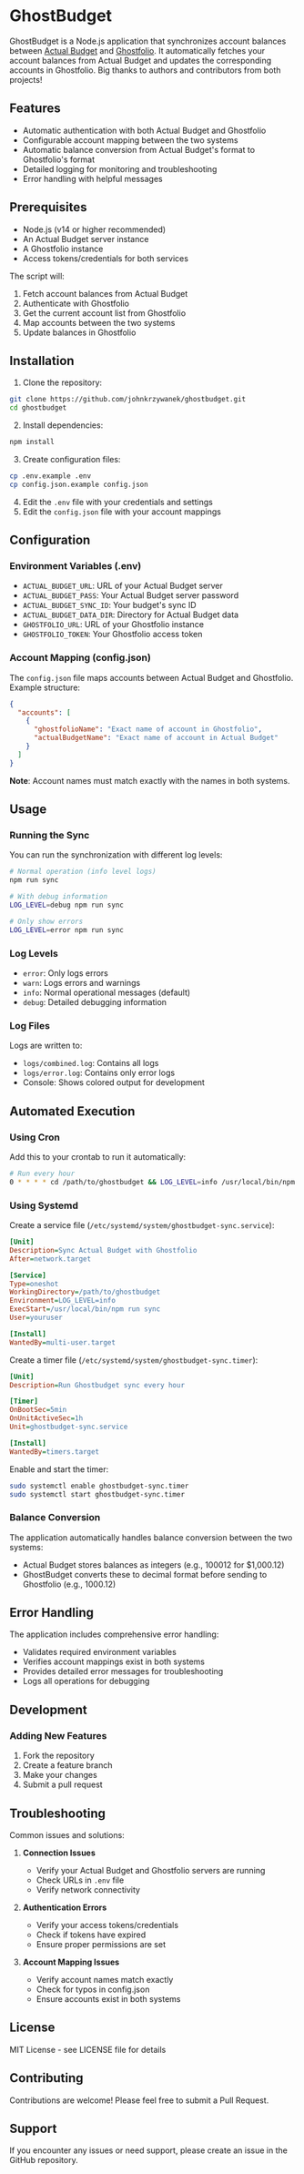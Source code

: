# GhostBudget

GhostBudget is a Node.js application that synchronizes account balances between [Actual Budget](https://github.com/actualbudget/actual) and [Ghostfolio](https://github.com/ghostfolio/ghostfolio). It automatically fetches your account balances from Actual Budget and updates the corresponding accounts in Ghostfolio. Big thanks to authors and contributors from both projects! 

## Features

- Automatic authentication with both Actual Budget and Ghostfolio
- Configurable account mapping between the two systems
- Automatic balance conversion from Actual Budget's format to Ghostfolio's format
- Detailed logging for monitoring and troubleshooting
- Error handling with helpful messages

## Prerequisites

- Node.js (v14 or higher recommended)
- An Actual Budget server instance
- A Ghostfolio instance
- Access tokens/credentials for both services

The script will:
1. Fetch account balances from Actual Budget
2. Authenticate with Ghostfolio
3. Get the current account list from Ghostfolio
4. Map accounts between the two systems
5. Update balances in Ghostfolio

## Installation

1. Clone the repository:
```bash
git clone https://github.com/johnkrzywanek/ghostbudget.git
cd ghostbudget
```

2. Install dependencies:
```bash
npm install
```

3. Create configuration files:
```bash
cp .env.example .env
cp config.json.example config.json
```

4. Edit the `.env` file with your credentials and settings
5. Edit the `config.json` file with your account mappings

## Configuration

### Environment Variables (.env)

- `ACTUAL_BUDGET_URL`: URL of your Actual Budget server
- `ACTUAL_BUDGET_PASS`: Your Actual Budget server password
- `ACTUAL_BUDGET_SYNC_ID`: Your budget's sync ID
- `ACTUAL_BUDGET_DATA_DIR`: Directory for Actual Budget data
- `GHOSTFOLIO_URL`: URL of your Ghostfolio instance
- `GHOSTFOLIO_TOKEN`: Your Ghostfolio access token

### Account Mapping (config.json)

The `config.json` file maps accounts between Actual Budget and Ghostfolio. Example structure:

```json
{
  "accounts": [
    {
      "ghostfolioName": "Exact name of account in Ghostfolio",
      "actualBudgetName": "Exact name of account in Actual Budget"
    }
  ]
}
```

**Note**: Account names must match exactly with the names in both systems.

## Usage

### Running the Sync

You can run the synchronization with different log levels:

```bash
# Normal operation (info level logs)
npm run sync

# With debug information
LOG_LEVEL=debug npm run sync

# Only show errors
LOG_LEVEL=error npm run sync
```

### Log Levels

- `error`: Only logs errors
- `warn`: Logs errors and warnings
- `info`: Normal operational messages (default)
- `debug`: Detailed debugging information

### Log Files

Logs are written to:
- `logs/combined.log`: Contains all logs
- `logs/error.log`: Contains only error logs
- Console: Shows colored output for development

## Automated Execution

### Using Cron

Add this to your crontab to run it automatically:

```bash
# Run every hour
0 * * * * cd /path/to/ghostbudget && LOG_LEVEL=info /usr/local/bin/npm run sync
```

### Using Systemd

Create a service file (`/etc/systemd/system/ghostbudget-sync.service`):

```ini
[Unit]
Description=Sync Actual Budget with Ghostfolio
After=network.target

[Service]
Type=oneshot
WorkingDirectory=/path/to/ghostbudget
Environment=LOG_LEVEL=info
ExecStart=/usr/local/bin/npm run sync
User=youruser

[Install]
WantedBy=multi-user.target
```

Create a timer file (`/etc/systemd/system/ghostbudget-sync.timer`):

```ini
[Unit]
Description=Run Ghostbudget sync every hour

[Timer]
OnBootSec=5min
OnUnitActiveSec=1h
Unit=ghostbudget-sync.service

[Install]
WantedBy=timers.target
```

Enable and start the timer:
```bash
sudo systemctl enable ghostbudget-sync.timer
sudo systemctl start ghostbudget-sync.timer
```


### Balance Conversion

The application automatically handles balance conversion between the two systems:
- Actual Budget stores balances as integers (e.g., 100012 for $1,000.12)
- GhostBudget converts these to decimal format before sending to Ghostfolio (e.g., 1000.12)

## Error Handling

The application includes comprehensive error handling:
- Validates required environment variables
- Verifies account mappings exist in both systems
- Provides detailed error messages for troubleshooting
- Logs all operations for debugging

## Development


### Adding New Features

1. Fork the repository
2. Create a feature branch
3. Make your changes
4. Submit a pull request

## Troubleshooting

Common issues and solutions:

1. **Connection Issues**
   - Verify your Actual Budget and Ghostfolio servers are running
   - Check URLs in `.env` file
   - Verify network connectivity

2. **Authentication Errors**
   - Verify your access tokens/credentials
   - Check if tokens have expired
   - Ensure proper permissions are set

3. **Account Mapping Issues**
   - Verify account names match exactly
   - Check for typos in config.json
   - Ensure accounts exist in both systems

## License

MIT License - see LICENSE file for details

## Contributing

Contributions are welcome! Please feel free to submit a Pull Request.

## Support

If you encounter any issues or need support, please create an issue in the GitHub repository.
